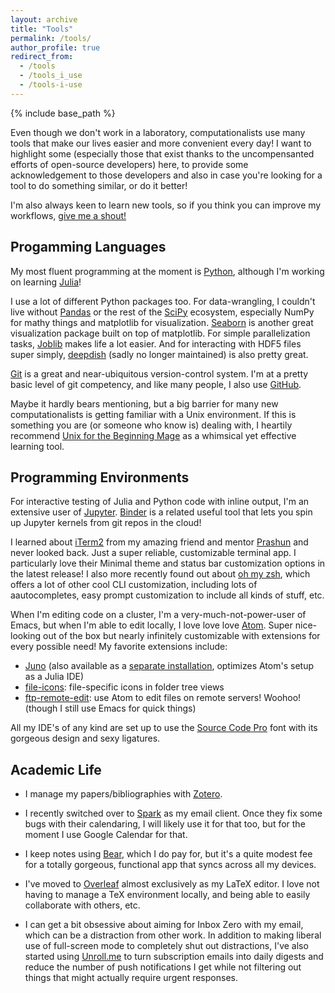 ```yaml
---
layout: archive
title: "Tools"
permalink: /tools/
author_profile: true
redirect_from:
  - /tools
  - /tools_i_use
  - /tools-i-use
---
```


{% include base_path %}

Even though we don't work in a laboratory, computationalists use many tools that make our lives easier and more convenient every day! I want to highlight some (especially those that exist thanks to the uncompensanted efforts of open-source developers) here, to provide some acknowledgement to those developers and also in case you're looking for a tool to do something similar, or do it better!

I'm also always keen to learn new tools, so if you think you can improve my workflows, [give me a shout!](rkurchin@cmu.edu)

Progamming Languages
--------------------

My most fluent programming at the moment is [Python](https://www.python.org), although I'm working on learning [Julia](https://www.julialang.org)!

I use a lot of different Python packages too. For data-wrangling, I couldn't live without [Pandas](https://pandas.pydata.org) or the rest of the [SciPy](https://www.scipy.org) ecosystem, especially NumPy for mathy things and matplotlib for visualization. [Seaborn](https://seaborn.pydata.org) is another great visualization package built on top of matplotlib. For simple parallelization tasks, [Joblib](https://joblib.readthedocs.io/en/latest/) makes life a lot easier. And for interacting with HDF5 files super simply, [deepdish](https://deepdish.readthedocs.io/en/latest/) (sadly no longer maintained) is also pretty great.

[Git](https://git-scm.com) is a great and near-ubiquitous version-control system. I'm at a pretty basic level of git competency, and like many people, I also use [GitHub](https://www.github.com).

Maybe it hardly bears mentioning, but a big barrier for many new computationalists is getting familiar with a Unix environment. If this is something you are (or someone who know is) dealing with, I heartily recommend [Unix for the Beginning Mage](http://lab46.corning-cc.edu/_media/haas/ufbm.pdf) as a whimsical yet effective learning tool.

Programming Environments
------------------------

For interactive testing of Julia and Python code with inline output, I'm an extensive user of [Jupyter](https://jupyter.org). [Binder](https://www.mybinder.org) is a related useful tool that lets you spin up Jupyter kernels from git repos in the cloud!

I learned about [iTerm2](https://iterm2.com) from my amazing friend and mentor [Prashun](https://www.prashungorai.org/) and never looked back. Just a super reliable, customizable terminal app. I particularly love their Minimal theme and status bar customization options in the latest release! I also more recently found out about [oh my zsh](https://ohmyz.sh), which offers a lot of other cool CLI customization, including lots of aautocompletes, easy prompt customization to include all kinds of stuff, etc.

When I'm editing code on a cluster, I'm a very-much-not-power-user of Emacs, but when I'm able to edit locally, I love love love [Atom](https://atom.io). Super nice-looking out of the box but nearly infinitely customizable with extensions for every possible need! My favorite extensions include:
* [Juno](https://atom.io/packages/uber-juno) (also available as a [separate installation](https://junolab.org), optimizes Atom's setup as a Julia IDE)
* [file-icons](https://atom.io/packages/file-icons): file-specific icons in folder tree views
* [ftp-remote-edit](https://atom.io/packages/ftp-remote-edit): use Atom to edit files on remote servers! Woohoo! (though I still use Emacs for quick things)

All my IDE's of any kind are set up to use the [Source Code Pro](https://fonts.google.com/specimen/Source+Code+Pro) font with its gorgeous design and sexy ligatures.

Academic Life
-------------

* I manage my papers/bibliographies with [Zotero](https://www.zotero.org).

* I recently switched over to [Spark](https://sparkmailapp.com) as my email client. Once they fix some bugs with their calendaring, I will likely use it for that too, but for the moment I use Google Calendar for that.

* I keep notes using [Bear](https://bear.app), which I do pay for, but it's a quite modest fee for a totally gorgeous, functional app that syncs across all my devices.

* I've moved to [Overleaf](https://www.overleaf.com) almost exclusively as my LaTeX editor. I love not having to manage a TeX environment locally, and being able to easily collaborate with others, etc.

* I can get a bit obsessive about aiming for Inbox Zero with my email, which can be a distraction from other work. In addition to making liberal use of full-screen mode to completely shut out distractions, I've also started using [Unroll.me](https://unroll.me) to turn subscription emails into daily digests and reduce the number of push notifications I get while not filtering out things that might actually require urgent responses.